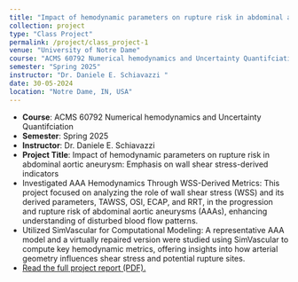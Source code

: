 ```yaml
---
title: "Impact of hemodynamic parameters on rupture risk in abdominal aortic aneurysm: Emphasis on wall shear stress-derived indicators "
collection: project
type: "Class Project"
permalink: /project/class_project-1
venue: "University of Notre Dame"
course: "ACMS 60792 Numerical hemodynamics and Uncertainty Quantifciation"
semester: "Spring 2025"
instructor: "Dr. Daniele E. Schiavazzi "
date: 30-05-2024
location: "Notre Dame, IN, USA"
---
```


- **Course**: ACMS 60792 Numerical hemodynamics and Uncertainty Quantifciation
- **Semester**: Spring 2025
- **Instructor**: Dr. Daniele E. Schiavazzi
- **Project Title**: Impact of hemodynamic parameters on rupture risk in abdominal aortic aneurysm: Emphasis on wall shear stress-derived indicators
- Investigated AAA Hemodynamics Through WSS-Derived Metrics: This project focused on analyzing the role of wall shear stress (WSS) and its derived parameters, TAWSS, OSI, ECAP, and RRT, in the progression and rupture risk of abdominal aortic aneurysms (AAAs), enhancing understanding of disturbed blood flow patterns.
- Utilized SimVascular for Computational Modeling: A representative AAA model and a virtually repaired version were studied using SimVascular to compute key hemodynamic metrics, offering insights into how arterial geometry influences shear stress and potential rupture sites.
- [Read the full project report (PDF).](http://harihara-m.github.io/files/acms60792_CVandUQ.pdf)

